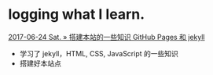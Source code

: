 # logging what I learn.

[2017-06-24 Sat. » 搭建本站的一些知识 GitHub Pages 和 jekyll](https://6xian.github.io/2017/06/24/about-this-site/)
* 学习了 jekyll，HTML, CSS, JavaScript 的一些知识
* 搭建好本站点